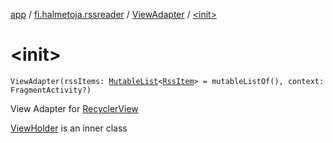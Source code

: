 [app](../../index.md) / [fi.halmetoja.rssreader](../index.md) / [ViewAdapter](index.md) / [&lt;init&gt;](./-init-.md)

# &lt;init&gt;

`ViewAdapter(rssItems: `[`MutableList`](https://kotlinlang.org/api/latest/jvm/stdlib/kotlin.collections/-mutable-list/index.html)`<`[`RssItem`](../-rss-item/index.md)`> = mutableListOf(), context: FragmentActivity?)`

View Adapter for [RecyclerView](#)

[ViewHolder](-view-holder/index.md) is an inner class

